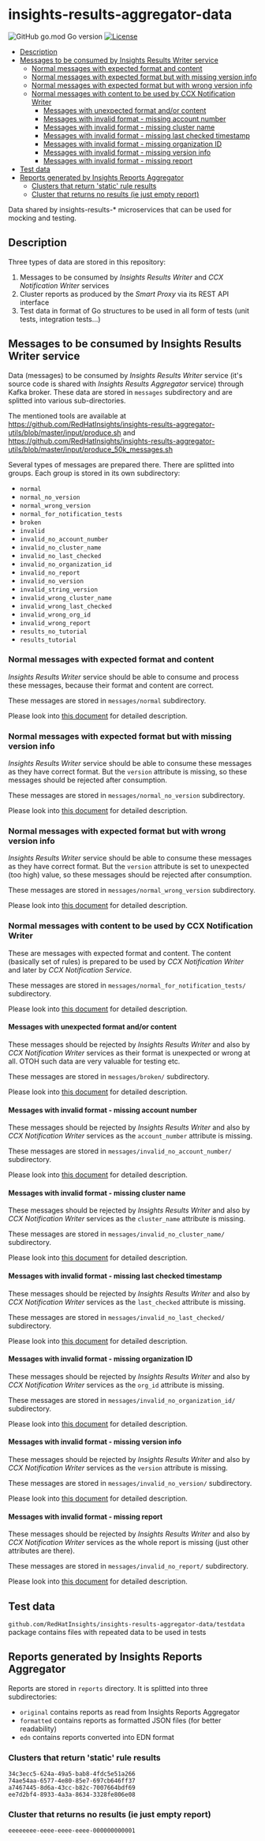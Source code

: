 # insights-results-aggregator-data

![GitHub go.mod Go version](https://img.shields.io/github/go-mod/go-version/RedHatInsights/insights-results-aggregator-data)
[![License](https://img.shields.io/badge/license-Apache-blue)](https://github.com/RedHatInsights/insights-results-aggregator-data/blob/master/LICENSE)

<!-- vim-markdown-toc GFM -->

* [Description](#description)
* [Messages to be consumed by Insights Results Writer service](#messages-to-be-consumed-by-insights-results-writer-service)
    * [Normal messages with expected format and content](#normal-messages-with-expected-format-and-content)
    * [Normal messages with expected format but with missing version info](#normal-messages-with-expected-format-but-with-missing-version-info)
    * [Normal messages with expected format but with wrong version info](#normal-messages-with-expected-format-but-with-wrong-version-info)
    * [Normal messages with content to be used by CCX Notification Writer](#normal-messages-with-content-to-be-used-by-ccx-notification-writer)
        * [Messages with unexpected format and/or content](#messages-with-unexpected-format-andor-content)
        * [Messages with invalid format - missing account number](#messages-with-invalid-format---missing-account-number)
        * [Messages with invalid format - missing cluster name](#messages-with-invalid-format---missing-cluster-name)
        * [Messages with invalid format - missing last checked timestamp](#messages-with-invalid-format---missing-last-checked-timestamp)
        * [Messages with invalid format - missing organization ID](#messages-with-invalid-format---missing-organization-id)
        * [Messages with invalid format - missing version info](#messages-with-invalid-format---missing-version-info)
        * [Messages with invalid format - missing report](#messages-with-invalid-format---missing-report)
* [Test data](#test-data)
* [Reports generated by Insights Reports Aggregator](#reports-generated-by-insights-reports-aggregator)
    * [Clusters that return 'static' rule results](#clusters-that-return-static-rule-results)
    * [Cluster that returns no results (ie just empty report)](#cluster-that-returns-no-results-ie-just-empty-report)

<!-- vim-markdown-toc -->

Data shared by insights-results-\* microservices that can be used for mocking and testing.

## Description

Three types of data are stored in this repository:

1. Messages to be consumed by *Insights Results Writer* and *CCX Notification Writer* services
1. Cluster reports as produced by the *Smart Proxy* via its REST API interface
1. Test data in format of Go structures to be used in all form of tests (unit tests, integration tests...)

## Messages to be consumed by Insights Results Writer service

Data (messages) to be consumed by *Insights Results Writer* service (it's
source code is shared with *Insights Results Aggregator* service) through
Kafka broker. These data are stored in `messages` subdirectory and are
splitted into various sub-directories.

The mentioned tools are available at https://github.com/RedHatInsights/insights-results-aggregator-utils/blob/master/input/produce.sh and
https://github.com/RedHatInsights/insights-results-aggregator-utils/blob/master/input/produce_50k_messages.sh

Several types of messages are prepared there. There are splitted into groups.
Each group is stored in its own subdirectory:

* `normal`
* `normal_no_version`
* `normal_wrong_version`
* `normal_for_notification_tests`
* `broken`
* `invalid`
* `invalid_no_account_number`
* `invalid_no_cluster_name`
* `invalid_no_last_checked`
* `invalid_no_organization_id`
* `invalid_no_report`
* `invalid_no_version`
* `invalid_string_version`
* `invalid_wrong_cluster_name`
* `invalid_wrong_last_checked`
* `invalid_wrong_org_id`
* `invalid_wrong_report`
* `results_no_tutorial`
* `results_tutorial`



### Normal messages with expected format and content

*Insights Results Writer* service should be able to consume and process these
messages, because their format and content are correct.

These messages are stored in `messages/normal` subdirectory.

Please look into [this document](messages/normal/README.md) for detailed description.



### Normal messages with expected format but with missing version info

*Insights Results Writer* service should be able to consume these messages as
they have correct format. But the `version` attribute is missing, so these
messages should be rejected after consumption.

These messages are stored in `messages/normal_no_version` subdirectory.

Please look into [this document](messages/normal_no_version/README.md) for detailed description.



### Normal messages with expected format but with wrong version info

*Insights Results Writer* service should be able to consume these messages as
they have correct format. But the `version` attribute is set to unexpected (too
high) value, so these messages should be rejected after consumption.

These messages are stored in `messages/normal_wrong_version` subdirectory.

Please look into [this document](messages/normal_wrong_version/README.md) for detailed description.



### Normal messages with content to be used by CCX Notification Writer

These are messages with expected format and content. The content (basically set
of rules) is prepared to be used by *CCX Notification Writer* and later by *CCX
Notification Service*.

These messages are stored in `messages/normal_for_notification_tests/` subdirectory.

Please look into [this document](messages/normal_for_notification_tests/README.md) for detailed description.



#### Messages with unexpected format and/or content

These messages should be rejected by *Insights Results Writer* and also by *CCX
Notification Writer* services as their format is unexpected or wrong at all.
OTOH such data are very valuable for testing etc.

These messages are stored in `messages/broken/` subdirectory.

Please look into [this document](messages/broken/README.md) for detailed description.



#### Messages with invalid format - missing account number

These messages should be rejected by *Insights Results Writer* and also by *CCX
Notification Writer* services as the `account_number` attribute is missing.

These messages are stored in `messages/invalid_no_account_number/` subdirectory.

Please look into [this document](messages/invalid_no_account_number/README.md) for detailed description.



#### Messages with invalid format - missing cluster name

These messages should be rejected by *Insights Results Writer* and also by *CCX
Notification Writer* services as the `cluster_name` attribute is missing.

These messages are stored in `messages/invalid_no_cluster_name/` subdirectory.

Please look into [this document](messages/invalid_no_cluster_name/README.md) for detailed description.



#### Messages with invalid format - missing last checked timestamp

These messages should be rejected by *Insights Results Writer* and also by *CCX
Notification Writer* services as the `last_checked` attribute is missing.

These messages are stored in `messages/invalid_no_last_checked/` subdirectory.

Please look into [this document](messages/invalid_no_last_checked/README.md) for detailed description.



#### Messages with invalid format - missing organization ID

These messages should be rejected by *Insights Results Writer* and also by *CCX
Notification Writer* services as the `org_id` attribute is missing.

These messages are stored in `messages/invalid_no_organization_id/` subdirectory.

Please look into [this document](messages/invalid_no_organization_id/README.md) for detailed description.



#### Messages with invalid format - missing version info

These messages should be rejected by *Insights Results Writer* and also by *CCX
Notification Writer* services as the `version` attribute is missing.

These messages are stored in `messages/invalid_no_version/` subdirectory.

Please look into [this document](messages/invalid_no_version/README.md) for detailed description.



#### Messages with invalid format - missing report

These messages should be rejected by *Insights Results Writer* and also by *CCX
Notification Writer* services as the whole report is missing (just other attributes are there).

These messages are stored in `messages/invalid_no_report/` subdirectory.

Please look into [this document](messages/invalid_no_report/README.md) for detailed description.



## Test data

`github.com/RedHatInsights/insights-results-aggregator-data/testdata` package contains files with repeated data 
to be used in tests

## Reports generated by Insights Reports Aggregator

Reports are stored in `reports` directory. It is splitted into three subdirectories:

* `original` contains reports as read from Insights Reports Aggregator
* `formatted` contains reports as formatted JSON files (for better readability)
* `edn` contains reports converted into EDN format

### Clusters that return 'static' rule results

```
34c3ecc5-624a-49a5-bab8-4fdc5e51a266
74ae54aa-6577-4e80-85e7-697cb646ff37
a7467445-8d6a-43cc-b82c-7007664bdf69
ee7d2bf4-8933-4a3a-8634-3328fe806e08
```

### Cluster that returns no results (ie just empty report)

```
eeeeeeee-eeee-eeee-eeee-000000000001
```
